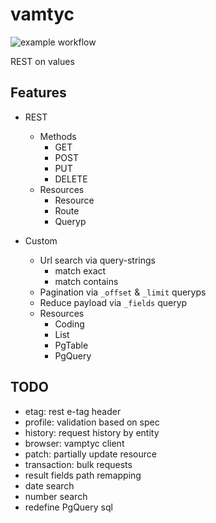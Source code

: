 # vamtyc

![example workflow](https://github.com/guillerglez88/vamtyc/actions/workflows/ci.yml/badge.svg)

REST on values 

## Features

- REST 
  - Methods
    - GET
    - POST
    - PUT
    - DELETE
  - Resources
    - Resource
    - Route
    - Queryp

- Custom
  - Url search via query-strings
    - match exact
    - match contains
  - Pagination via `_offset` & `_limit` queryps
  - Reduce payload via `_fields` queryp
  - Resources
    - Coding
    - List
    - PgTable
    - PgQuery

## TODO

- etag: rest e-tag header
- profile: validation based on spec
- history: request history by entity
- browser: vamptyc client
- patch: partially update resource
- transaction: bulk requests
- result fields path remapping
- date search
- number search
- redefine PgQuery sql
